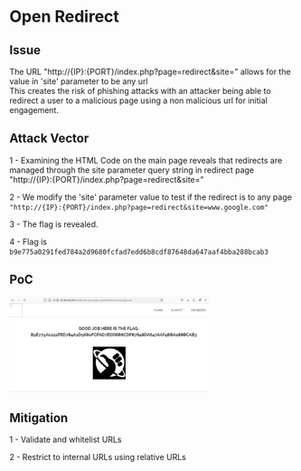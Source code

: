 # Open Redirect

## Issue

The URL "http://{IP}:{PORT}/index.php?page=redirect&site=" allows for the value in 'site' parameter to be any url \
This creates the risk of phishing attacks with an attacker being able to redirect a user to a malicious page using a non malicious url for initial engagement.


## Attack Vector

1 - Examining the HTML Code on the main page reveals that redirects are managed through the site parameter query string in redirect page \
 "http://{IP}:{PORT}/index.php?page=redirect&site="

2 - We modify the 'site' parameter value to test if the redirect is to any page `"http://{IP}:{PORT}/index.php?page=redirect&site=www.google.com"`

3 - The flag is revealed.

4 - Flag is `b9e775a0291fed784a2d9680fcfad7edd6b8cdf87648da647aaf4bba288bcab3`


## PoC

<img src="11_Screenshot.png" width="70%" height="70%" />


## Mitigation

1 - Validate and whitelist URLs

2 - Restrict to internal URLs using relative URLs